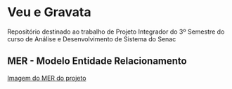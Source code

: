 # Veu e Gravata
Repositório destinado ao trabalho de Projeto Integrador do 3º Semestre do curso de Análise e Desenvolvimento de Sistema do Senac

## MER - Modelo Entidade Relacionamento
[Imagem do MER do projeto](./Documentation/MER/MER_VeuEGravata.png)